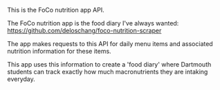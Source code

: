 This is the FoCo nutrition app API. 

The FoCo nutrition app is the food diary I've always wanted: https://github.com/deloschang/foco-nutrition-scraper

The app makes requests to this API for daily menu items and associated
nutrition information for these items.

This app uses this information to create a 'food diary' where Dartmouth
students can track exactly how much macronutrients they are intaking
everyday.
